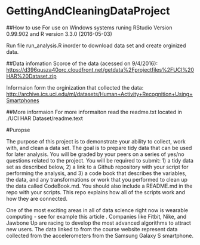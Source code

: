 # GettingAndCleaningDataProject

##How to use
For use on Windows systems runing RStudio Version 0.99.902 and R version 3.3.0 (2016-05-03) 


Run file run_analysis.R inorder to download data set and create orginized data.

##Data infomation
Scorce of the data (acessed on 9/4/2016): 
https://d396qusza40orc.cloudfront.net/getdata%2Fprojectfiles%2FUCI%20HAR%20Dataset.zip

Informaion form the orginization that collected the data:
http://archive.ics.uci.edu/ml/datasets/Human+Activity+Recognition+Using+Smartphones

##More informaion
For more informaiton read the readme.txt located in ./UCI HAR Dataset/readme.text

#Puropse

The purpose of this project is to demonstrate your ability to collect, work with, and clean a data set. The goal is to prepare tidy data that can be used for later analysis. You will be graded by your peers on a series of yes/no questions related to the project. You will be required to submit: 1) a tidy data set as described below, 2) a link to a Github repository with your script for performing the analysis, and 3) a code book that describes the variables, the data, and any transformations or work that you performed to clean up the data called CodeBook.md. You should also include a README.md in the repo with your scripts. This repo explains how all of the scripts work and how they are connected.

One of the most exciting areas in all of data science right now is wearable computing - see for example this article . Companies like Fitbit, Nike, and Jawbone Up are racing to develop the most advanced algorithms to attract new users. The data linked to from the course website represent data collected from the accelerometers from the Samsung Galaxy S smartphone. 
